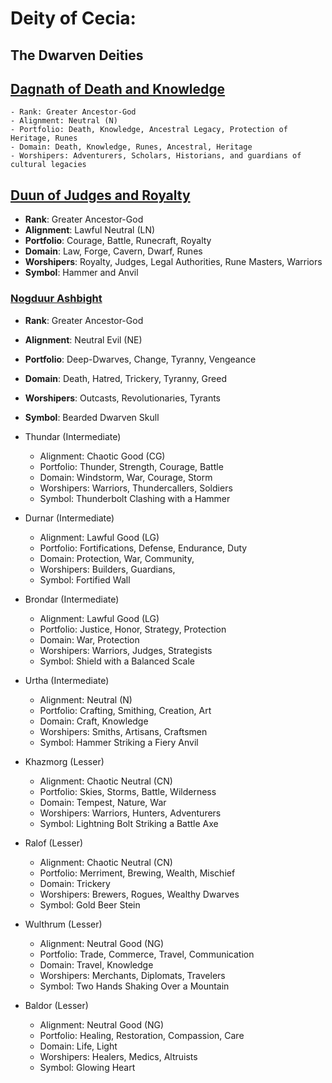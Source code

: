 # Deity of Cecia:
## The Dwarven Deities
 ## [Dagnath of Death and Knowledge](Dagnath/Introduction.md "Dagnath of Death and Knowledge")
    - Rank: Greater Ancestor-God
    - Alignment: Neutral (N)
    - Portfolio: Death, Knowledge, Ancestral Legacy, Protection of Heritage, Runes
    - Domain: Death, Knowledge, Runes, Ancestral, Heritage
    - Worshipers: Adventurers, Scholars, Historians, and guardians of cultural legacies

## [Duun of Judges and Royalty](Duun/Introduction.md "Duun of Judges and Royalty")
- **Rank**: Greater Ancestor-God
- **Alignment**: Lawful Neutral (LN)
- **Portfolio**: Courage, Battle, Runecraft, Royalty
- **Domain**: Law, Forge, Cavern, Dwarf, Runes
- **Worshipers**: Royalty, Judges, Legal Authorities, Rune Masters, Warriors
- **Symbol**: Hammer and Anvil

### [Nogduur Ashbight](Nogduur-Ashbight/Introduction.md "Nogduur Ashbight")

- **Rank**: Greater Ancestor-God
- **Alignment**: Neutral Evil (NE)
- **Portfolio**: Deep-Dwarves, Change, Tyranny, Vengeance
- **Domain**: Death, Hatred, Trickery, Tyranny, Greed
- **Worshipers**: Outcasts, Revolutionaries, Tyrants
- **Symbol**: Bearded Dwarven Skull

- Thundar (Intermediate)
    - Alignment: Chaotic Good (CG)
    - Portfolio: Thunder, Strength, Courage, Battle
    - Domain: Windstorm, War, Courage, Storm
    - Worshipers: Warriors, Thundercallers, Soldiers
    - Symbol: Thunderbolt Clashing with a Hammer

- Durnar (Intermediate)
    - Alignment: Lawful Good (LG)
    - Portfolio: Fortifications, Defense, Endurance, Duty
    - Domain: Protection, War, Community, 
    - Worshipers: Builders, Guardians, 
    - Symbol: Fortified Wall

- Brondar (Intermediate)
    - Alignment: Lawful Good (LG)
    - Portfolio: Justice, Honor, Strategy, Protection
    - Domain: War, Protection
    - Worshipers: Warriors, Judges, Strategists
    - Symbol: Shield with a Balanced Scale

- Urtha (Intermediate)
    - Alignment: Neutral (N)
    - Portfolio: Crafting, Smithing, Creation, Art
    - Domain: Craft, Knowledge
    - Worshipers: Smiths, Artisans, Craftsmen
    - Symbol: Hammer Striking a Fiery Anvil

- Khazmorg (Lesser)
    - Alignment: Chaotic Neutral (CN)
    - Portfolio: Skies, Storms, Battle, Wilderness
    - Domain: Tempest, Nature, War
    - Worshipers: Warriors, Hunters, Adventurers
    - Symbol: Lightning Bolt Striking a Battle Axe


- Ralof (Lesser)
    - Alignment: Chaotic Neutral (CN)
    - Portfolio: Merriment, Brewing, Wealth, Mischief
    - Domain: Trickery
    - Worshipers: Brewers, Rogues, Wealthy Dwarves
    - Symbol: Gold Beer Stein


- Wulthrum (Lesser)
    - Alignment: Neutral Good (NG)
    - Portfolio: Trade, Commerce, Travel, Communication
    - Domain: Travel, Knowledge
    - Worshipers: Merchants, Diplomats, Travelers
    - Symbol: Two Hands Shaking Over a Mountain

- Baldor (Lesser)
    - Alignment: Neutral Good (NG)
    - Portfolio: Healing, Restoration, Compassion, Care
    - Domain: Life, Light
    - Worshipers: Healers, Medics, Altruists
    - Symbol: Glowing Heart

